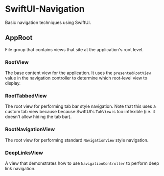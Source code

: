 # SwiftUI-Navigation
Basic navigation techniques using SwiftUI.

## AppRoot
File group that contains views that site at the application's root level.

### RootView
The base content view for the application. It uses the `presentedRootView` value in the navigation controller to determine which root-level view to display.

### RootTabbedView
The root view for performing tab bar style navigation. Note that this uses a custom tab view because because SwiftUI's `TabView` is too inflexible (i.e. it doesn't allow hiding the tab bar).

### RootNavigationView
The root view for performing standard `NavigationView` style navigation.

### DeepLinksView
A view that demonstrates how to use `NavigationController` to perform deep link navigation.
